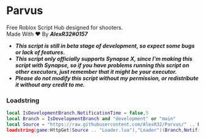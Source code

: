 # Parvus  
Free Roblox Script Hub designed for shooters.  
Made With :heart: By ***AlexR32#0157***

- ***This script is still in beta stage of development, so expect some bugs or lack of features.***  
- ***This script only officially supports Synapse X, since I'm making this script with Synapse, so if you have problems running this script on other executors, just remember that it might be your executor.***  
- ***Please do not modify this script without my permission, or redistribute it without any credit to me.***  

### Loadstring
```lua
local IsDevelopmentBranch,NotificationTime = false,5
local Branch = IsDevelopmentBranch and "development" or "main"
local Source = "https://raw.githubusercontent.com/AlexR32/Parvus/" .. Branch .. "/"
loadstring(game:HttpGet(Source .. "Loader.lua"),"Loader")(Branch,NotificationTime)

```
